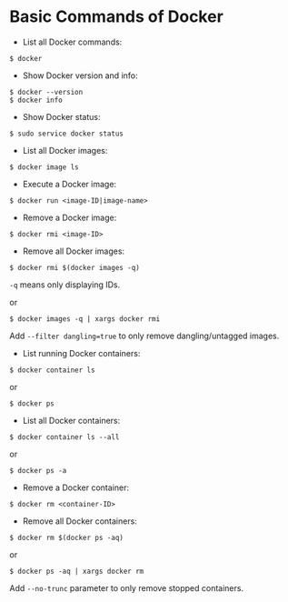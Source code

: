 # Basic Commands of Docker

* List all Docker commands:

```console
$ docker
```

* Show Docker version and info:

```console
$ docker --version
$ docker info
```

* Show Docker status:

```console
$ sudo service docker status
```

* List all Docker images:

```console
$ docker image ls
```

* Execute a Docker image:

```console
$ docker run <image-ID|image-name>
```

* Remove a Docker image:

```console
$ docker rmi <image-ID>
```

* Remove all Docker images:

```console
$ docker rmi $(docker images -q)
```

`-q` means only displaying IDs.

or 

```console
$ docker images -q | xargs docker rmi
```

Add `--filter dangling=true` to only remove dangling/untagged images.

* List running Docker containers:

```console
$ docker container ls
```

or

```console
$ docker ps
```

* List all Docker containers:

```console
$ docker container ls --all
```

or

```console
$ docker ps -a
```

* Remove a Docker container:

```console
$ docker rm <container-ID>
```

* Remove all Docker containers:

```console
$ docker rm $(docker ps -aq)
```

or

```console
$ docker ps -aq | xargs docker rm
```

Add `--no-trunc` parameter to only remove stopped containers.
